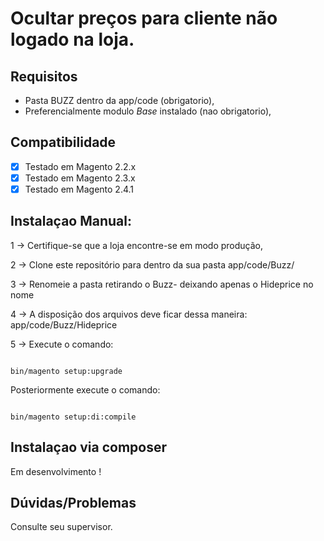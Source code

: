 # Ocultar preços para cliente não logado na loja.


## Requisitos

* Pasta BUZZ dentro da app/code (obrigatorio),
* Preferencialmente modulo *Base* instalado (nao obrigatorio),

## Compatibilidade

- [x] Testado em Magento 2.2.x
- [x] Testado em Magento 2.3.x
- [x] Testado em Magento 2.4.1

## Instalaçao Manual:

1 -> Certifique-se que a loja encontre-se em modo produção,

2 -> Clone este repositório para dentro da sua pasta app/code/Buzz/

3 -> Renomeie a pasta retirando o Buzz- deixando apenas o Hideprice no nome

4 -> A disposição dos arquivos deve ficar dessa maneira: app/code/Buzz/Hideprice

5 -> Execute o comando:

```

bin/magento setup:upgrade

```

Posteriormente execute o comando:

```

bin/magento setup:di:compile 

```


## Instalaçao via composer

Em desenvolvimento !


## Dúvidas/Problemas

Consulte seu supervisor.